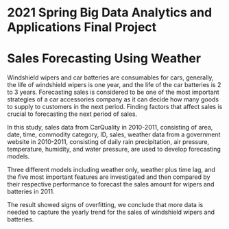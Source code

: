 # 2021 Spring Big Data Analytics and Applications Final Project
# Sales Forecasting Using Weather
Windshield wipers and car batteries are consumables for cars, generally, the life of windshield wipers is one year, and the life of the car batteries is 2 to 3 years. 
Forecasting sales is considered to be one of the most important strategies of a car accessories company as it can decide how many goods to supply to customers in the next period. 
Finding factors that affect sales is crucial to forecasting the next period of sales. 

In this study, sales data from CarQuality in 2010-2011, consisting of area, date, time, commodity category, ID, sales, weather data from a government website in 2010-2011, consisting of daily rain precipitation, air pressure, temperature, humidity, and water pressure, are used to develop forecasting models. 

Three different models including weather only, weather plus time lag, and the five most important features are investigated and then compared by their respective performance to forecast the sales amount for wipers and batteries in 2011. 

The result showed signs of overfitting, we conclude that more data is needed to capture the yearly trend for the sales of windshield wipers and batteries.
